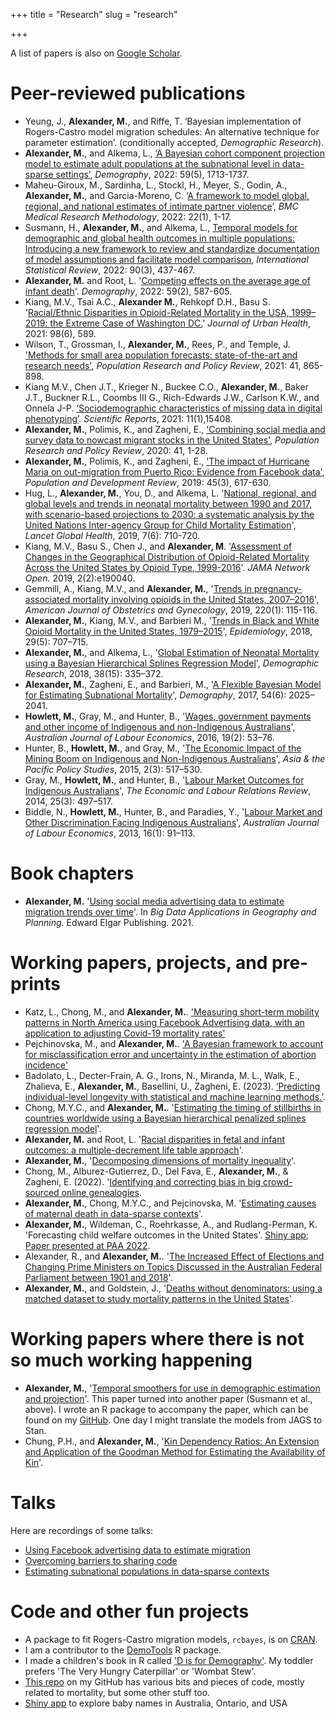 +++
title = "Research"
slug = "research"

+++


A list of papers is also on [Google Scholar](https://scholar.google.ca/citations?user=EoBHlPQAAAAJ&hl=en&authuser=1). 


# Peer-reviewed publications
- Yeung, J., **Alexander, M.**, and Riffe, T. ‘Bayesian implementation of Rogers-Castro model migration schedules: An alternative technique for parameter estimation’. (conditionally accepted, *Demographic Research*).
- **Alexander, M.**, and Alkema, L., [‘A Bayesian cohort component projection model to estimate adult populations at the subnational level in data-sparse settings’](https://read.dukeupress.edu/demography/article/59/5/1713/318087/A-Bayesian-Cohort-Component-Projection-Model-to), *Demography*, 2022: 59(5), 1713-1737.
- Maheu-Giroux, M., Sardinha, L., Stockl, H., Meyer, S., Godin, A., **Alexander, M.**, and Garcia-Moreno, C. ‘[A framework to model global, regional, and national estimates of intimate partner violence](https://bmcmedresmethodol.biomedcentral.com/articles/10.1186/s12874-022-01634-5)’, *BMC Medical Research Methodology*, 2022: 22(1), 1-17.
- Susmann, H., **Alexander, M.**, and Alkema, L., [Temporal models for demographic and global health outcomes in multiple populations: Introducing a new framework to review and standardize documentation of model assumptions and facilitate model comparison](https://onlinelibrary.wiley.com/doi/10.1111/insr.12491), *International Statistical Review*,  2022: 90(3), 437-467.
- **Alexander, M.** and Root, L. '[Competing effects on the average age of infant death](https://read.dukeupress.edu/demography/article/doi/10.1215/00703370-9779784/294667/Competing-Effects-on-the-Average-Age-of-Infant)'. *Demography*, 2022: 59(2), 587-605.
- Kiang, M.V., Tsai A.C., **Alexander M.**, Rehkopf D.H., Basu S. '[Racial/Ethnic Disparities in Opioid-Related Mortality in the USA, 1999–2019: the Extreme Case of Washington DC.](https://pubmed.ncbi.nlm.nih.gov/34664185/)' *Journal of Urban Health*, 2021: 98(6), 589.
- Wilson, T., Grossman, I., **Alexander, M.**, Rees, P., and Temple, J. ['Methods for small area population forecasts: state-of-the-art and research needs'](https://link.springer.com/article/10.1007/s11113-021-09671-6), *Population Research and Policy Review*, 2021: 41, 865-898.
- Kiang M.V., Chen J.T., Krieger N., Buckee C.O., **Alexander, M.**, Baker J.T., Buckner R.L.,
Coombs III G., Rich-Edwards J.W., Carlson K.W., and Onnela J-P. [‘Sociodemographic characteristics of missing data in digital phenotyping’](https://www.nature.com/articles/s41598-021-94516-7). *Scientific Reports*, 2021: 11(1),15408. 
- **Alexander, M.**, Polimis, K., and Zagheni, E., ['Combining social media and survey data to nowcast migrant stocks in the United States'](https://link.springer.com/article/10.1007/s11113-020-09599-3), *Population Research and Policy Review*, 2020: 41, 1-28. 
- **Alexander, M.**, Polimis, K., and Zagheni, E., ['The impact of Hurricane Maria on out-migration from Puerto Rico: Evidence from Facebook data'](https://www.jstor.org/stable/45216967), *Population and Development Review*,  2019: 45(3), 617-630. 
- Hug, L., **Alexander, M.**, You, D., and Alkema, L. '[National, regional, and global levels and trends in neonatal mortality between 1990 and 2017, with scenario-based projections to 2030: a systematic analysis by the United Nations Inter-agency Group for Child Mortality Estimation](https://www.thelancet.com/journals/langlo/article/PIIS2214-109X(19)30163-9/fulltext)', *Lancet Global Health*, 2019, 7(6): 710-720. 
- Kiang, M.V., Basu S., Chen J., and **Alexander, M**. '[Assessment of Changes in the Geographical Distribution of Opioid-Related Mortality Across the United States by Opioid Type, 1999-2016](https://jamanetwork.com/journals/jamanetworkopen/fullarticle/2725487)'. *JAMA Network Open*. 2019, 2(2):e190040.
- Gemmill, A., Kiang, M.V., and **Alexander, M.**, '[Trends in pregnancy-associated mortality involving opioids in the United States, 2007–2016](https://www.ajog.org/article/S0002-9378(18)30820-2/fulltext)', *American Journal of Obstetrics and Gynecology*, 2019, 220(1): 115-116.
- **Alexander, M.**, Kiang, M.V., and Barbieri M., '[Trends in Black and White Opioid Mortality in the United States, 1979–2015](https://journals.lww.com/epidem/Fulltext/2018/09000/Trends_in_Black_and_White_Opioid_Mortality_in_the.16.aspx)', *Epidemiology*, 2018, 29(5): 707–715.
- **Alexander, M.**, and Alkema, L., '[Global Estimation of Neonatal Mortality using a Bayesian Hierarchical Splines Regression Model](https://www.demographic-research.org/volumes/vol38/15/default.htm)', *Demographic Research*, 2018, 38(15): 335–372.
- **Alexander, M.**, Zagheni, E., and Barbieri, M., '[A Flexible Bayesian Model for Estimating Subnational Mortality](https://link.springer.com/article/10.1007/s13524-017-0618-7)', *Demography*, 2017, 54(6): 2025–2041.
- **Howlett, M.**, Gray, M., and Hunter, B., '[Wages, government payments and other income of Indigenous and non-Indigenous Australians](https://www.proquest.com/docview/1857262478?pq-origsite=gscholar&parentSessionId=zTF77rxFjqioNCrebaxo%2Bns99sFdIGIBMkJcRnGH144%3D)', *Australian Journal of Labour Economics*, 2016, 19(2): 53–76.
- Hunter, B., **Howlett, M.**, and Gray, M., '[The Economic Impact of the Mining Boom on Indigenous and Non-Indigenous Australians](https://onlinelibrary.wiley.com/doi/full/10.1002/app5.99#:~:text=Average%20household%20incomes%20are%20higher,employment%20rate%20in%20mining%20areas.)', *Asia & the Pacific Policy Studies*, 2015, 2(3): 517–530.
- Gray, M., **Howlett, M.**, and Hunter, B., '[Labour Market Outcomes for Indigenous Australians](https://journals.sagepub.com/doi/abs/10.1177/1035304614545943)', *The Economic and Labour Relations Review*, 2014, 25(3): 497–517.
- Biddle, N., **Howlett, M.**, Hunter, B., and Paradies, Y., '[Labour Market and Other Discrimination Facing Indigenous Australians](https://ajle.org/index.php/ajle_home/article/view/134)', *Australian Journal of Labour Economics*, 2013, 16(1): 91–113.

# Book chapters
- **Alexander, M.**  '[Using social media advertising data to estimate migration trends over time](https://www.elgaronline.com/view/edcoll/9781789909784/9781789909784.00007.xml)'. In *Big Data Applications in Geography and Planning*. Edward Elgar Publishing. 2021.


# Working papers, projects, and pre-prints
- Katz, L., Chong, M., and **Alexander, M.**. ['Measuring short-term mobility patterns in North America using Facebook Advertising data, with an application to adjusting Covid-19 mortality rates'](https://osf.io/preprints/socarxiv/bev4p/)
- Pejchinovska, M., and **Alexander, M.**. ['A Bayesian framework to account for misclassification error and uncertainty in the estimation of abortion incidence'](https://osf.io/preprints/socarxiv/uz8ev/)
- Badolato, L., Decter-Frain, A. G., Irons, N., Miranda, M. L., Walk, E., Zhalieva, E., **Alexander, M.**, Basellini, U., Zagheni, E. (2023). [‘Predicting individual-level longevity with statistical and machine learning methods.’](https://www.demogr.mpg.de/papers/working/wp-2023-008.pdf).
- Chong, M.Y.C., and **Alexander, M.**. '[Estimating the timing of stillbirths in countries worldwide using a Bayesian hierarchical penalized splines regression model](https://arxiv.org/abs/2212.06219)'.
- **Alexander, M.** and Root, L. '[Racial disparities in fetal and infant outcomes: a multiple-decrement life table approach](https://osf.io/preprints/socarxiv/k5qp7/)'. 
- **Alexander, M.**, '[Decomposing dimensions of mortality inequality](https://osf.io/preprints/socarxiv/uqwxj)'.
- Chong, M., Alburez-Gutierrez, D., Del Fava, E., **Alexander, M.**, \& Zagheni, E. (2022). '[Identifying and correcting bias in big crowd-sourced online genealogies](https://www.demogr.mpg.de/papers/working/wp-2022-005.pdf).
- **Alexander, M.**, Chong, M.Y.C., and Pejcinovska, M. '[Estimating causes of maternal death in data-sparse contexts](https://arxiv.org/abs/2101.05240)'.
- **Alexander, M.**, Wildeman, C., Roehrkasse, A., and Rudlang-Perman, K. 'Forecasting child welfare outcomes in the United States'. [Shiny app](https://monica-alexander.shinyapps.io/foster_care/); [Paper presented at PAA 2022](/pdf/fc_paa.pdf).
- Alexander, R., and **Alexander, M.**. '[The Increased Effect of Elections and Changing Prime Ministers on Topics Discussed in the Australian Federal Parliament between 1901 and 2018](https://arxiv.org/abs/2111.09299)'.
- **Alexander, M.**, and Goldstein, J., '[Deaths without denominators: using a matched dataset to study mortality patterns in the United States](https://osf.io/preprints/socarxiv/q79ye/)'.


# Working papers where there is not so much working happening
- **Alexander, M.**, '[Temporal smoothers for use in demographic estimation and projection](/pdf/temporal_smoothing.pdf)'. This paper turned into another paper (Susmann et al., above). I wrote an R package to accompany the paper, which can be found on my [GitHub](https://github.com/MJAlexander/distortr). One day I might translate the models from JAGS to Stan.
- Chung, P.H., and **Alexander, M.**, '[Kin Dependency Ratios: An Extension and Application of the Goodman Method for Estimating the Availability of Kin](https://p-chung.com/paa/2019/abstract/)'.


# Talks

Here are recordings of some talks: 

- [Using Facebook advertising data to estimate migration](https://www.youtube.com/watch?v=xM1vf_KT76g)
- [Overcoming barriers to sharing code](https://www.youtube.com/watch?v=yvM2C6aZ94k)
- [Estimating subnational populations in data-sparse contexts](https://www.youtube.com/watch?v=OyDEfGfDoCo&feature=youtu.be)


# Code and other fun projects

- A package to fit Rogers-Castro migration models, `rcbayes`, is on [CRAN](https://cran.uib.no/web/packages/rcbayes/index.html). 
- I am a contributor to the [DemoTools](https://timriffe.github.io/DemoTools/) R package.
- I made a children's book in R called ['D is for Demography'](https://github.com/MJAlexander/d_is_for_demography). My toddler prefers 'The Very Hungry Caterpillar' or 'Wombat Stew'.
- [This repo](https://github.com/MJAlexander/states-mortality) on my GitHub has various bits and pieces of code, mostly related to mortality, but some other stuff too. 
- [Shiny app](https://monica-alexander.shinyapps.io/babynames_app/) to explore baby names in Australia, Ontario, and USA




